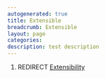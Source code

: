```yaml
---
autogenerated: true
title: Extensible
breadcrumb: Extensible
layout: page
categories: 
description: test description
---
```


1.  REDIRECT [Extensibility](Extensibility "wikilink")

